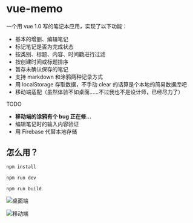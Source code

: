 # vue-memo

一个用 vue 1.0 写的笔记本应用，实现了以下功能：
  - 基本的增删、编辑笔记
  - 标记笔记是否为完成状态
  - 按类别、标题、内容、时间戳进行过滤
  - 按创建时间或标题排序
  - 暂存未确认保存的笔记
  - 支持 markdown 和涂鸦两种记录方式
  - 用 localStorage 存取数据，不手动 clear 的话算是个本地的简易数据库吧
  - 移动端适配（虽然体验不如桌面……不过我也不是设计师，已经尽力了）
  
TODO
  - **移动端的涂鸦有个 bug 正在修…**
  - 编辑笔记时的输入内容验证
  - 用 Firebase 代替本地存储
  
## 怎么用？

``` bash
npm install

npm run dev

npm run build
```
  
![桌面端](https://github.com/youknowznm/youknowznm.github.io/blob/master/hehehe/desktop.png)

![移动端](https://github.com/youknowznm/youknowznm.github.io/blob/master/hehehe/mobile.png)
